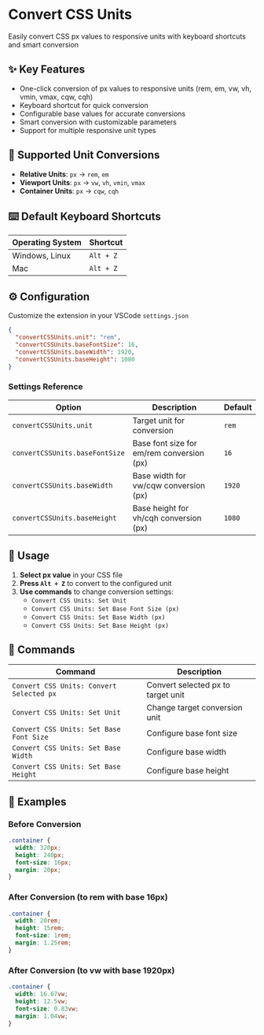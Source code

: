 # Convert CSS Units

Easily convert CSS px values to responsive units with keyboard shortcuts and smart conversion

## ✨ Key Features

- One-click conversion of px values to responsive units (rem, em, vw, vh, vmin, vmax, cqw, cqh)
- Keyboard shortcut for quick conversion
- Configurable base values for accurate conversions
- Smart conversion with customizable parameters
- Support for multiple responsive unit types

## 💎 Supported Unit Conversions

- **Relative Units**: `px` → `rem`, `em`
- **Viewport Units**: `px` → `vw`, `vh`, `vmin`, `vmax`
- **Container Units**: `px` → `cqw`, `cqh`

## ⌨️ Default Keyboard Shortcuts

| Operating System | Shortcut  |
| ---------------- | --------- |
| Windows, Linux   | `Alt + Z` |
| Mac              | `Alt + Z` |

## ⚙️ Configuration

Customize the extension in your VSCode `settings.json`

```json
{
  "convertCSSUnits.unit": "rem",
  "convertCSSUnits.baseFontSize": 16,
  "convertCSSUnits.baseWidth": 1920,
  "convertCSSUnits.baseHeight": 1080
}
```

### Settings Reference

| Option                         | Description                               | Default |
| ------------------------------ | ----------------------------------------- | ------- |
| `convertCSSUnits.unit`         | Target unit for conversion                | `rem`   |
| `convertCSSUnits.baseFontSize` | Base font size for em/rem conversion (px) | `16`    |
| `convertCSSUnits.baseWidth`    | Base width for vw/cqw conversion (px)     | `1920`  |
| `convertCSSUnits.baseHeight`   | Base height for vh/cqh conversion (px)    | `1080`  |

## 🌈 Usage

1. **Select px value** in your CSS file
2. **Press `Alt + Z`** to convert to the configured unit
3. **Use commands** to change conversion settings:
   - `Convert CSS Units: Set Unit`
   - `Convert CSS Units: Set Base Font Size (px)`
   - `Convert CSS Units: Set Base Width (px)`
   - `Convert CSS Units: Set Base Height (px)`

## 🔧 Commands

| Command                                  | Description                        |
| ---------------------------------------- | ---------------------------------- |
| `Convert CSS Units: Convert Selected px` | Convert selected px to target unit |
| `Convert CSS Units: Set Unit`            | Change target conversion unit      |
| `Convert CSS Units: Set Base Font Size`  | Configure base font size           |
| `Convert CSS Units: Set Base Width`      | Configure base width               |
| `Convert CSS Units: Set Base Height`     | Configure base height              |

## 📝 Examples

### Before Conversion

```css
.container {
  width: 320px;
  height: 240px;
  font-size: 16px;
  margin: 20px;
}
```

### After Conversion (to rem with base 16px)

```css
.container {
  width: 20rem;
  height: 15rem;
  font-size: 1rem;
  margin: 1.25rem;
}
```

### After Conversion (to vw with base 1920px)

```css
.container {
  width: 16.67vw;
  height: 12.5vw;
  font-size: 0.83vw;
  margin: 1.04vw;
}
```
